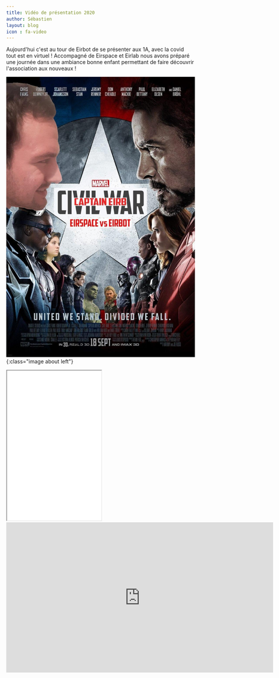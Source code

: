 ```yaml
---
title: Vidéo de présentation 2020
author: Sébastien
layout: blog
icon : fa-video
---
```


Aujourd'hui c'est au tour de Eirbot de se présenter aux 1A, avec la covid tout
est en virtuel ! Accompagné de Eirspace et Eirlab nous avons préparé une journée dans une
ambiance bonne enfant permettant de faire découvrir l'association aux nouveaux ! 

![Affiche d'ouverture](/assets/images/affiche.jpg){:class="image about left"}

<!-- BRASSE OUVERTURE -->
<iframe src="/assets/brasse.pdf" width="50%" height="400px">
    </iframe>
      
<!-- Vidéo de présentation -->
<center><iframe width="713" height="401" src="https://www.youtube.com/embed/9gEg-hi4CeI" frameborder="0" allow="accelerometer; autoplay; clipboard-write; encrypted-media; gyroscope; picture-in-picture" allowfullscreen></iframe><!-- Présentation de la coupe -->
<div id="fb-root"></div></center>

